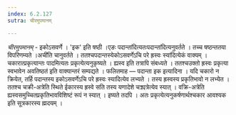 ```yaml
---
index: 6.2.127
sutra: चीरमुपमानम्

---
```

_चीरमुपमानम्_ - इकोऽसवर्णे । 'इक' इति षष्ठी ।एङः पदान्ता॑दित्यतःपदान्ता॑दित्यनुवर्तते । तच्च षष्ठन्ततया विपरिणम्यते ।अची॑ति चानुवर्तते । ततश्चपदान्तस्येकोऽसवर्णेऽचि परे ह्रस्वः स्या॑दित्येकं वाक्यम् । चकारात्प्रकृत्यान्तः पादमित्यतः प्रकृत्येत्यनुकृष्यते । ह्यस्व इति तत्रापि संबध्यते । ततश्चउक्तो ह्रस्वः प्रकृत्या स्वभावेन अवतिष्ठत॑ इति वाक्यान्तरं सम्पद्यते । फलितमाह — पदान्ता इक इत्यादिना । यदि चकारो न क्रियेत, तर्हि पदान्तस्य इकोऽसवर्णेऽचि परे ह्रस्वः स्यादित्येव लभ्यते । तस्य ह्रस्वस्य प्रकृतिभावो न लभ्येत । ततश्च चक्री-अत्रेति स्थिते ईकारस्य ह्रस्वे सति तस्य यणादेशे चक्र्यत्रेत्येव स्यात् । वक्रि-अत्रेति ह्यस्वसमुच्चितप्रकृतिभावविशिष्टं रूपं न स्यात् । इष्यते तदपि । अतः प्रकृत्येत्यनुकर्षणार्थश्चकार आवश्यक इति सूत्रकारस्य ह्मदयम् ।